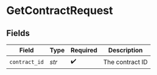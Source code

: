 # GetContractRequest


## Fields

| Field              | Type               | Required           | Description        |
| ------------------ | ------------------ | ------------------ | ------------------ |
| `contract_id`      | *str*              | :heavy_check_mark: | The contract ID    |